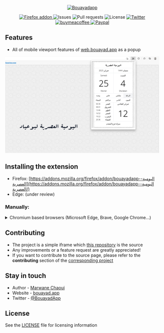 <p align="center">
  <a href="https://www.bouayad.app" target="blank"><img src="https://github.com/moghwan/web.bouayad.app/blob/master/src/assets/img/favicon.png?raw=true" width="100" alt="Bouayadapp" /></a>
</p>

<p align="center">
 
  <!--
  <a href="https://addons.mozilla.org/firefox/addon/bouayadapp-اليومية-العصرية/">
    <img src="https://img.shields.io/amo/stars/bouayadapp-اليومية-العصرية?label=Firefox%20Rating&style=flat&logo=firefox" alt="Firefox addon">
  </a>
  -->
  <a href="https://addons.mozilla.org/firefox/addon/bouayadapp-اليومية-العصرية/">
    <img src="https://img.shields.io/amo/users/bouayadapp-اليومية-العصرية?label=Firefox%20Users&style=flat&logo=firefox" alt="Firefox addon">
  </a>
  
  <img src="https://img.shields.io/github/issues/moghwan/ext.bouayad.app?color=purple" alt="Issues">
  <img src="https://img.shields.io/github/issues-pr/moghwan/ext.bouayad.app?color=lightgrey" alt="Pull requests">
  <img src="https://img.shields.io/github/license/moghwan/ext.bouayad.app" alt="License">

  <a href="https://twitter.com/bouayadapp">
    <img src="https://img.shields.io/badge/@bouayadapp-follow-blue.svg?color=9cf" alt="Twitter">
  </a>
  <a href="https://www.buymeacoffee.com/moghwan">
    <img src="https://img.shields.io/badge/buymeacoffee-donate-yellow.svg" alt="buymeacoffee">
  </a>
  <a href="https://paypal.me/chaouimar1">
    <img src="https://img.shields.io/badge/Paypal-donate-navy.svg" alt="Paypal">
  </a>
</p>

## Features
- All of mobile viewport features of [web.bouayad.app](https://github.com/moghwan/web.bouayad.app) as a popup

<img src="./screenshot-edge.png" alt="Bouayadapp" />

## Installing the extension
- Firefox: [https://addons.mozilla.org/firefox/addon/bouayadapp-اليومية-العصرية](https://addons.mozilla.org/firefox/addon/bouayadapp-اليومية-العصرية/)
- Edge: (under review)

### Manually:
<details>
<summary>Chromium based browsers (Microsoft Edge, Brave, Google Chrome...)</summary>
  
- Navigate to [chrome://extensions/](chrome://extensions/)
- Enable **Developer mode**
- Click **Load unpacked** and select the [chromium](https://github.com/moghwan/ext.bouayad.app/tree/master/chromium) folder after pulling the repo
- Done
  
</details>

## Contributing
- The project is a simple iframe which [this repository](https://web.bouayad.app) is the source
- Any improvements or a feature request are greatly appreciated!
- If you want to contribute to the source page, please refer to the **contributing** section of the [corresponding project](https://github.com/moghwan/web.bouayad.app#contributing)

## Stay in touch
* Author - [Marwane Chaoui](https://twitter.com/moghwan)
* Website - [bouayad.app](https://bouayad.app)
* Twitter - [@BouayadApp](https://twitter.com/bouayadapp)

## License
See the [LICENSE](./LICENSE) file for licensing information
